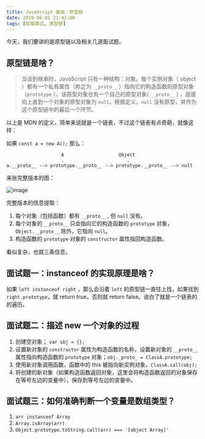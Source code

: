 ```yaml
---
title: JavaScript 基础：原型链
date: 2019-06-01 21:42:00
tags: [前端面试, 原型链]
---
```


今天，我们要讲的是原型链以及相关几道面试题。

<!--more-->

## 原型链是啥？

> 当谈到继承时，JavaScript 只有一种结构：对象。每个实例对象（ object ）都有一个私有属性（称之为 `__proto__` ）指向它的构造函数的原型对象（`prototype` ）。该原型对象也有一个自己的原型对象( `__proto__` ) ，层层向上直到一个对象的原型对象为 `null`。根据定义，`null` 没有原型，并作为这个原型链中的最后一个环节。

以上是 MDN 的定义，简单来说就是一个链表，不过这个链表有点奇葩，就像这样：

如果 `const a = new A();` 那么：

```
                    A                    Object
                    .                       .   
a.__proto__ --> prototype.__proto__ --> prototype.__proto__ --> null
```

来张完整版本的图：

![image](https://user-images.githubusercontent.com/11524612/58749311-1b18c300-84b7-11e9-969a-44578d9da420.png)

完整版本的信息提取：

1. 每个对象（包括函数）都有 `__proto__` , 但 `null` 没有。
2. 每个对象的 `__proto__` 只会指向它的构造函数的 `prototype` 对象，`Object.__proto__` 除外，它指向 `null`。
3. 构造函数的 `prototype` 对象的 `constructor` 属性指回构造函数。

看似复杂，也就三条信息。

## 面试题一：instanceof 的实现原理是啥？

如果 `left instanceof right` ，那么会沿着 `left` 的原型链一直往上找，如果找到 `right.prototype`，就 return true，否则就 return false。说白了就是一个链表的的遍历。

## 面试题二：描述 new 一个对象的过程

1. 创建空对象； `var obj = {};`
2. 设置新对象的 `constructor` 属性为构造函数的名称，设置新对象的 `__proto__`属性指向构造函数的 `prototype` 对象；`obj._proto_ = ClassA.prototype;`
3. 使用新对象调用函数，函数中的 this 被指向新实例对象，`ClassA.call(obj);`
4. 将创建的新对象（如果构造函数返回对象，这里会将构造函数返回的对象保存在等号左边的变量中），保存到等号左边的变量中。

## 面试题三：如何准确判断一个变量是数组类型？

1. `arr instanceof Array`
2. `Array.isArray(arr)`
3. `Object.prototype.toString.call(arr) === '[object Array]'`




